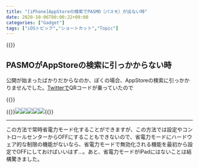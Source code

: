 ```yaml
---
title: "[iPhone]AppStoreの検索でPASMO（パスモ）が出ない時"
date: 2020-10-06T00:00:22+09:00
categories: ["Gadget"]
tags: ["iOSトピック","ショートカット","Topic"]
---
```




{{<ad>}}

## PASMOがAppStoreの検索に引っかからない時

公開が始まったばかりだからなのか、ぼくの場合、AppStoreの検索に引っかかりませんでした。[Twitterで](https://twitter.com/Y20010920T/status/1313278190157144064)QRコードが乗っていたので

{{<blogcard url="https://apps.apple.com/jp/app/pasmo/id1489151487">}}

{{<mobile-scroll>}}![](../../../images/ios-pasmoapp-1.jpeg)![](../../../images/ios-pasmoapp-2.png)![](../../../images/ios-pasmoapp-3.png)![](../../../images/ios-pasmoapp-4.png)![](../../../images/ios-pasmoapp-5.png){{<mobile-scroll-end>}}

***

この方法で常時省電力モード化することができますが、この方法では設定やコントロールセンターからOFFにすることもできないので、省電力モードにハードウェア的な制限の機能がないなら、省電力モードで無効化される機能を最初から設定でOFFにしておけばいいはず...。あと、省電力モードがiPadにはないことは結構驚きました。